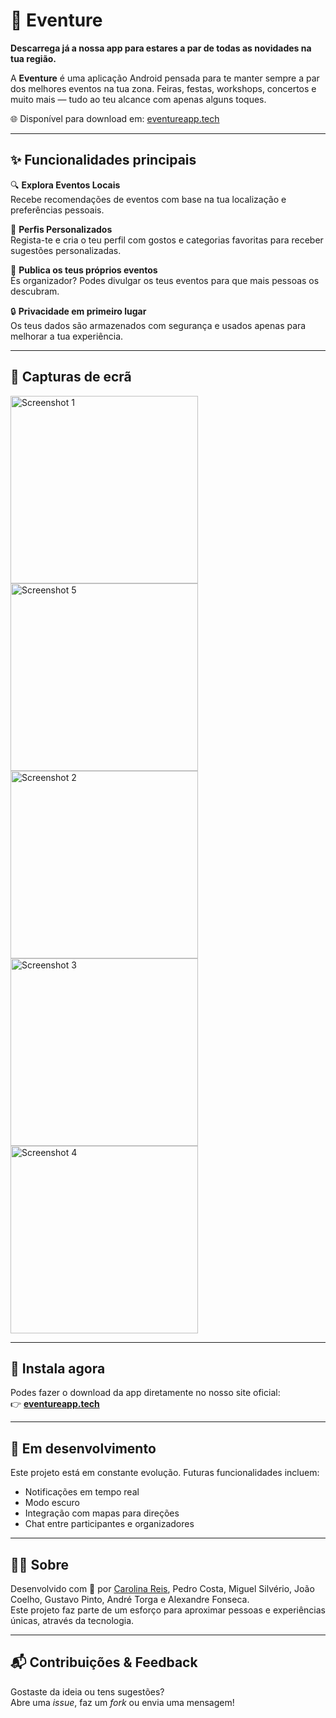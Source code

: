 # 📱 Eventure

**Descarrega já a nossa app para estares a par de todas as novidades na tua região.**

A **Eventure** é uma aplicação Android pensada para te manter sempre a par dos melhores eventos na tua zona. Feiras, festas, workshops, concertos e muito mais — tudo ao teu alcance com apenas alguns toques.

🌐 Disponível para download em: [eventureapp.tech](https://eventureapp.tech/)

---

## ✨ Funcionalidades principais

🔍 **Explora Eventos Locais**  
Recebe recomendações de eventos com base na tua localização e preferências pessoais.

👤 **Perfis Personalizados**  
Regista-te e cria o teu perfil com gostos e categorias favoritas para receber sugestões personalizadas.

📢 **Publica os teus próprios eventos**  
És organizador? Podes divulgar os teus eventos para que mais pessoas os descubram.

🔒 **Privacidade em primeiro lugar**  
Os teus dados são armazenados com segurança e usados apenas para melhorar a tua experiência.

---

## 📸 Capturas de ecrã

<img src="https://github.com/user-attachments/assets/b8431099-ec34-4efa-b9e8-2d70c36790bb" alt="Screenshot 1" width="300"/>
<img src="https://github.com/user-attachments/assets/fce91742-8b4c-4a95-9015-04a84c20d494" alt="Screenshot 5" width="300"/>
<img src="https://github.com/user-attachments/assets/ea96aeab-bbb5-4928-87c5-74d733cfd98c" alt="Screenshot 2" width="300"/>
<img src="https://github.com/user-attachments/assets/948df85a-92e2-4a6b-b8e1-8c75a87ce735" alt="Screenshot 3" width="300"/>
<img src="https://github.com/user-attachments/assets/0730ff30-04fd-4338-a48b-cf09ef942acb" alt="Screenshot 4" width="300"/>

---

## 📲 Instala agora

Podes fazer o download da app diretamente no nosso site oficial:  
👉 [**eventureapp.tech**](https://eventureapp.tech/)

---

## 🚀 Em desenvolvimento

Este projeto está em constante evolução. Futuras funcionalidades incluem:
- Notificações em tempo real
- Modo escuro
- Integração com mapas para direções
- Chat entre participantes e organizadores

---

## 👩‍💻 Sobre

Desenvolvido com 💙 por [Carolina Reis](https://github.com/luanacarolinareis), Pedro Costa, Miguel Silvério, João Coelho, Gustavo Pinto, André Torga e Alexandre Fonseca.  
Este projeto faz parte de um esforço para aproximar pessoas e experiências únicas, através da tecnologia.

---

## 📬 Contribuições & Feedback

Gostaste da ideia ou tens sugestões?  
Abre uma _issue_, faz um _fork_ ou envia uma mensagem!
